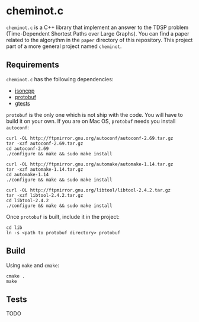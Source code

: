 # cheminot.c

`cheminot.c` is a C++ library that implement an answer to the TDSP problem (Time-Dependent Shortest Paths over Large Graphs).
You can find a paper related to the algorythm in the `paper` directory of this repository.
This project part of a more general project named `cheminot`.

## Requirements

`cheminot.c` has the following dependencies:
- [jsoncpp](https://github.com/open-source-parsers/jsoncpp)
- [protobuf](https://github.com/google/protobuf)
- [gtests](https://code.google.com/p/googletest/)

`protobuf` is the only one which is not ship with the code.
You will have to build it on your own.
If you are on Mac OS, `protobuf` needs you install `autoconf`:

```shell
curl -OL http://ftpmirror.gnu.org/autoconf/autoconf-2.69.tar.gz
tar -xzf autoconf-2.69.tar.gz
cd autoconf-2.69
./configure && make && sudo make install

curl -OL http://ftpmirror.gnu.org/automake/automake-1.14.tar.gz
tar -xzf automake-1.14.tar.gz
cd automake-1.14
./configure && make && sudo make install

curl -OL http://ftpmirror.gnu.org/libtool/libtool-2.4.2.tar.gz
tar -xzf libtool-2.4.2.tar.gz
cd libtool-2.4.2
./configure && make && sudo make install
```

Once `protobuf` is built, include it in the project:

```shell
cd lib
ln -s <path to protobuf directory> protobuf
```

## Build

Using `make` and `cmake`:

```shell
cmake .
make
```

## Tests

TODO

